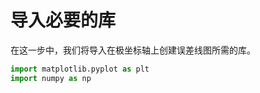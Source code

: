 # 导入必要的库

在这一步中，我们将导入在极坐标轴上创建误差线图所需的库。

```python
import matplotlib.pyplot as plt
import numpy as np
```
